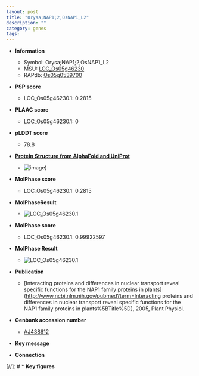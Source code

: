 ```yaml
---
layout: post
title: "Orysa;NAP1;2,OsNAP1_L2"
description: ""
category: genes
tags: 
---
```


* **Information**  
    + Symbol: Orysa;NAP1;2,OsNAP1_L2  
    + MSU: [LOC_Os05g46230](http://rice.plantbiology.msu.edu/cgi-bin/ORF_infopage.cgi?orf=LOC_Os05g46230)  
    + RAPdb: [Os05g0539700](http://rapdb.dna.affrc.go.jp/viewer/gbrowse_details/irgsp1?name=Os05g0539700)  

* **PSP score**  
    + LOC_Os05g46230.1: 0.2815 

* **PLAAC score**  
    + LOC_Os05g46230.1: 0 

* **pLDDT score**
    + 78.8

* **[Protein Structure from AlphaFold and UniProt](https://www.uniprot.org/uniprotkb/Q53WK4/entry#structure)**
    + ![image](https://ricepsp.github.io/images/Q5/AF-Q53WK4-F1.png))

* **MolPhase score**
    + LOC_Os05g46230.1: 0.2815

* **MolPhaseResult**
    + ![LOC_Os05g46230.1](https://ricepsp.github.io/pictures/LOC_Os05g/LOC_Os05g46230.1.png)

* **MolPhase score**
    + LOC_Os05g46230.1: 0.99922597

* **MolPhase Result**
    + ![LOC_Os05g46230.1](https://304243504.github.io/Pictures/LOC_Os05g/LOC_Os05g46230.1.png)

* **Publication**  
    + [Interacting proteins and differences in nuclear transport reveal specific functions for the NAP1 family proteins in plants](http://www.ncbi.nlm.nih.gov/pubmed?term=Interacting proteins and differences in nuclear transport reveal specific functions for the NAP1 family proteins in plants%5BTitle%5D), 2005, Plant Physiol.

* **Genbank accession number**  
    + [AJ438612](http://www.ncbi.nlm.nih.gov/nuccore/AJ438612)

* **Key message**  

* **Connection**  

[//]: # * **Key figures**  


